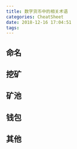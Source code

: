 ```yaml
---
title: 数字货币中的相关术语
categories: CheatSheet
date: 2018-12-16 17:04:51
tags:
---
```


## 命名
## 挖矿
## 矿池
## 钱包
## 其他